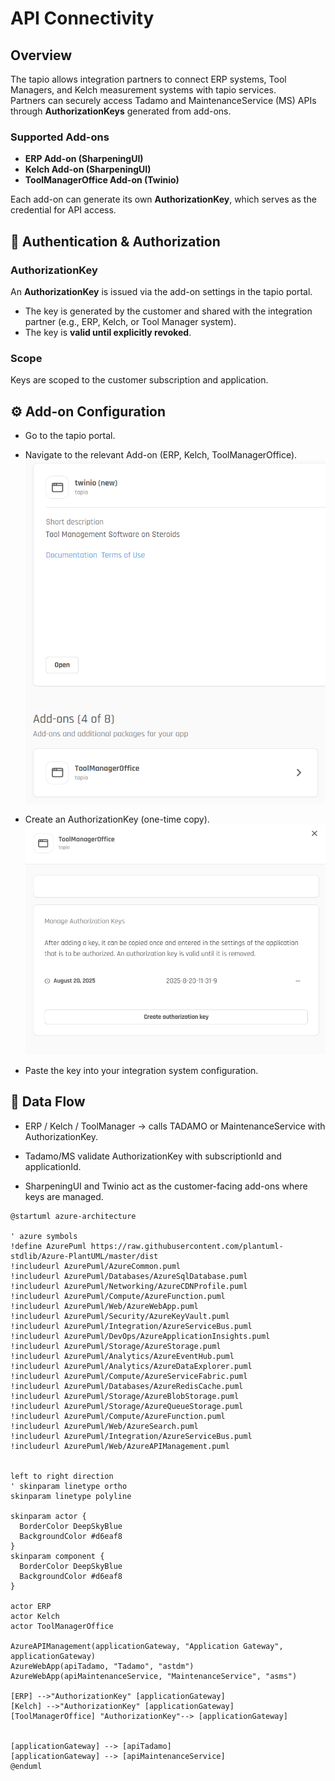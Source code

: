 # API Connectivity

## Overview
The tapio allows integration partners to connect ERP systems, Tool Managers, and Kelch measurement systems with tapio services.  
Partners can securely access Tadamo and MaintenanceService (MS) APIs through **AuthorizationKeys** generated from add-ons.

### Supported Add-ons
- **ERP Add-on (SharpeningUI)**  
- **Kelch Add-on (SharpeningUI)**  
- **ToolManagerOffice Add-on (Twinio)**  

Each add-on can generate its own **AuthorizationKey**, which serves as the credential for API access.

## 🔑 Authentication & Authorization

### AuthorizationKey

An **AuthorizationKey** is issued via the add-on settings in the tapio portal.  
- The key is generated by the customer and shared with the integration partner (e.g., ERP, Kelch, or Tool Manager system).
- The key is **valid until explicitly revoked**.

### Scope

Keys are scoped to the customer subscription and application.

## ⚙️ Add-on Configuration

- Go to the tapio portal.

- Navigate to the relevant Add-on (ERP, Kelch, ToolManagerOffice).
![Choose Add-on](./assets/choose-addon.png)

- Create an AuthorizationKey (one-time copy).
![Create key](./assets/create-key.png)

- Paste the key into your integration system configuration.


## 🔄 Data Flow

- ERP / Kelch / ToolManager → calls TADAMO or MaintenanceService with AuthorizationKey.

- Tadamo/MS validate AuthorizationKey with subscriptionId and applicationId.

- SharpeningUI and Twinio act as the customer-facing add-ons where keys are managed.

```plantuml
@startuml azure-architecture

' azure symbols
!define AzurePuml https://raw.githubusercontent.com/plantuml-stdlib/Azure-PlantUML/master/dist
!includeurl AzurePuml/AzureCommon.puml
!includeurl AzurePuml/Databases/AzureSqlDatabase.puml
!includeurl AzurePuml/Networking/AzureCDNProfile.puml
!includeurl AzurePuml/Compute/AzureFunction.puml
!includeurl AzurePuml/Web/AzureWebApp.puml
!includeurl AzurePuml/Security/AzureKeyVault.puml
!includeurl AzurePuml/Integration/AzureServiceBus.puml
!includeurl AzurePuml/DevOps/AzureApplicationInsights.puml
!includeurl AzurePuml/Storage/AzureStorage.puml
!includeurl AzurePuml/Analytics/AzureEventHub.puml
!includeurl AzurePuml/Analytics/AzureDataExplorer.puml
!includeurl AzurePuml/Compute/AzureServiceFabric.puml
!includeurl AzurePuml/Databases/AzureRedisCache.puml
!includeurl AzurePuml/Storage/AzureBlobStorage.puml
!includeurl AzurePuml/Storage/AzureQueueStorage.puml
!includeurl AzurePuml/Compute/AzureFunction.puml
!includeurl AzurePuml/Web/AzureSearch.puml
!includeurl AzurePuml/Integration/AzureServiceBus.puml
!includeurl AzurePuml/Web/AzureAPIManagement.puml


left to right direction
' skinparam linetype ortho
skinparam linetype polyline

skinparam actor {
  BorderColor DeepSkyBlue
  BackgroundColor #d6eaf8
}
skinparam component {
  BorderColor DeepSkyBlue
  BackgroundColor #d6eaf8
}

actor ERP
actor Kelch
actor ToolManagerOffice

AzureAPIManagement(applicationGateway, "Application Gateway", applicationGateway)
AzureWebApp(apiTadamo, "Tadamo", "astdm")
AzureWebApp(apiMaintenanceService, "MaintenanceService", "asms")

[ERP] -->"AuthorizationKey" [applicationGateway]
[Kelch] -->"AuthorizationKey" [applicationGateway]
[ToolManagerOffice] "AuthorizationKey"--> [applicationGateway]


[applicationGateway] --> [apiTadamo]
[applicationGateway] --> [apiMaintenanceService]
@enduml
```

